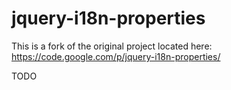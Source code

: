 jquery-i18n-properties
======================

This is a fork of the original project located here: https://code.google.com/p/jquery-i18n-properties/

TODO
